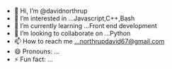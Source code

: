 - 👋 Hi, I’m @davidnorthrup
- 👀 I’m interested in ...Javascript,C++,Bash
- 🌱 I’m currently learning ...Front end development
- 💞️ I’m looking to collaborate on ...Python 
- 📫 How to reach me ...northrupdavid67@gmail.com
- 😄 Pronouns: ...
- ⚡ Fun fact: ...

<!---
davidnorthrup/davidnorthrup is a ✨ special ✨ repository because its `README.md` (this file) appears on your GitHub profile.
You can click the Preview link to take a look at your changes.
--->
